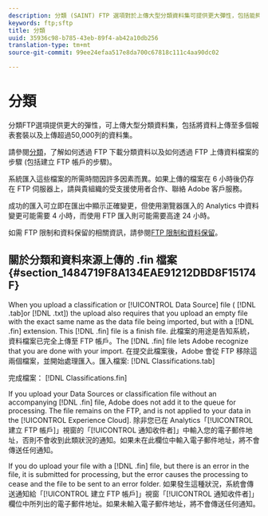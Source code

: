 ```yaml
---
description: 分類 (SAINT) FTP 選項對於上傳大型分類資料集可提供更大彈性，包括能夠將資料上傳至多個報表套裝，以及可以上傳超過 50,000 列的資料集。
keywords: ftp;sftp
title: 分類
uuid: 35936c98-b785-43eb-89f4-ab42a10db256
translation-type: tm+mt
source-git-commit: 99ee24efaa517e8da700c67818c111c4aa90dc02

---
```



# 分類

分類FTP選項提供更大的彈性，可上傳大型分類資料集，包括將資料上傳至多個報表套裝以及上傳超過50,000列的資料集。

請參閱[分類](https://marketing.adobe.com/resources/help/en_US/reference/c_working_with_saint.html)，了解如何透過 FTP 下載分類資料以及如何透過 FTP 上傳資料檔案的步驟 (包括建立 FTP 帳戶的步驟)。

系統匯入這些檔案的所需時間因許多因素而異。如果上傳的檔案在 6 小時後仍存在 FTP 伺服器上，請與貴組織的受支援使用者合作、聯絡 Adobe 客戶服務。

成功的匯入可立即在匯出中顯示正確變更，但使用瀏覽器匯入的 Analytics 中資料變更可能需要 4 小時，而使用 FTP 匯入則可能需要高達 24 小時。

如需 FTP 限制和資料保留的相關資訊，請參閱[FTP 限制和資料保留](/help/export/ftp-and-sftp/ftp-limits.md)。

## 關於分類和資料來源上傳的 .fin 檔案 {#section_1484719F8A134EAE91212DBD8F15174F}

When you upload a classification or [!UICONTROL Data Source] file ( [!DNL .tab]or [!DNL .txt]) the upload also requires that you upload an empty file with the exact same name as the data file being imported, but with a [!DNL .fin] extension. This [!DNL .fin] file is a finish file. 此檔案的用途是告知系統，資料檔案已完全上傳至 FTP 帳戶。The [!DNL .fin] file lets Adobe recognize that you are done with your import. 在提交此檔案後，Adobe 會從 FTP 移除這兩個檔案，並開始處理匯入。匯入檔案: [!DNL Classifications.tab]

完成檔案： [!DNL Classifications.fin]

If you upload your Data Sources or classification file without an accompanying [!DNL .fin] file, Adobe does not add it to the queue for processing. The file remains on the FTP, and is not applied to your data in the [!UICONTROL Experience Cloud]. 除非您已在 Analytics「[!UICONTROL 建立 FTP 帳戶]」視窗的「[!UICONTROL 通知收件者]」中輸入您的電子郵件地址，否則不會收到此類狀況的通知。如果未在此欄位中輸入電子郵件地址，將不會傳送任何通知。

If you do upload your file with a [!DNL .fin] file, but there is an error in the file, it is submitted for processing, but the error causes the processing to cease and the file to be sent to an error folder. 如果發生這種狀況，系統會傳送通知給「[!UICONTROL 建立 FTP 帳戶]」視窗「[!UICONTROL 通知收件者]」欄位中所列出的電子郵件地址。如果未輸入電子郵件地址，將不會傳送任何通知。
